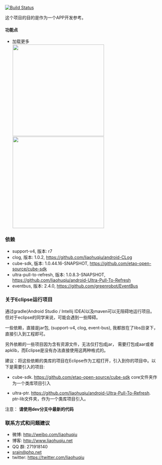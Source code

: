 [![Build Status](https://travis-ci.org/liaohuqiu/android-cube-app.svg?branch=master)](https://travis-ci.org/liaohuqiu/android-cube-app)

这个项目的目的是作为一个APP开发参考。

#### 功能点

* 加载更多
    <div class='row'>
        <img src='http://srain-github.qiniudn.com/load-more/load-more-for-list-view.gif' width="300px" style='border: #f1f1f1 solid 1px'/>
        <img src='http://srain-github.qiniudn.com/load-more/load-more-for-grid-view.gif' width="300px" style='border: #f1f1f1 solid 1px'/>
    </div>


### 依赖

*   support-v4, 版本: r7
*   clog, 版本: 1.0.2, https://github.com/liaohuqiu/android-CLog
*   cube-sdk, 版本: 1.0.44.16-SNAPSHOT, https://github.com/etao-open-source/cube-sdk
*   ultra-pull-to-refresh, 版本: 1.0.8.3-SNAPSHOT, https://github.com/liaohuqiu/android-Ultra-Pull-To-Refresh
*   eventbus, 版本: 2.4.0, https://github.com/greenrobot/EventBus

### 关于Eclipse运行项目

通过gradle(Android Studio / Intellij IDEA)以及maven可以无阻碍地运行项目。但对于eclipse的同学来说，可能会遇到一些障碍。

一些依赖，直接是jar包, (support-v4, clog, event-bus), 我都放在了libs目录下，直接引入到工程即可。

另外依赖的一些项目因为含有资源文件，无法仅打包成jar， 需要打包成aar或者apklib，而Eclipse是没有办法直接使用这两种格式的。

建议：将这些依赖的类库的项目在Eclipse作为工程打开，引入到你的项目中。以下是需要引入的项目:

*  cube-sdk.  https://github.com/etao-open-source/cube-sdk  core文件夹作为一个类库项目引入

*  ultra-ptr. https://github.com/liaohuqiu/android-Ultra-Pull-To-Refresh. ptr-lib文件夹，作为一个类库项目引入。

注意： **请使用dev分支中最新的代码**

### 联系方式和问题建议

* 微博: http://weibo.com/liaohuqiu
* 博客: http://www.liaohuqiu.net
* QQ 群: 271918140
* srain@php.net
* twitter: https://twitter.com/liaohuqiu
